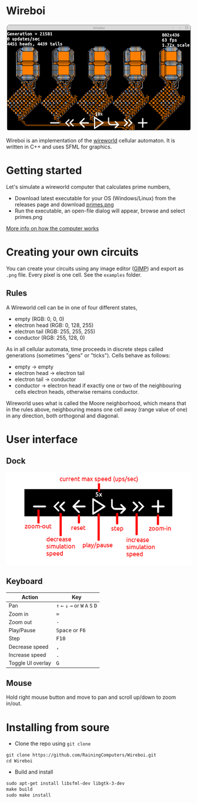 # Wireboi
<img src="screenshot.gif" style="text-shadow: 0px 0px 4px" />

Wireboi is an implementation of the [wireworld](https://en.wikipedia.org/wiki/) cellular automaton. It is written in C++ and uses SFML for graphics.

# Getting started
Let's simulate a wireworld computer that calculates prime numbers,

+ Download latest executable for your OS (Windows/Linux) from the releases page and download [primes.png](Examples/primes.png)
+ Run the executable, an open-file dialog will appear, browse and select primes.png 

[More info on how the computer works](https://www.quinapalus.com/wi-index.html)

# Creating your own circuits
You can create your circuits using any image editor ([GIMP](https://www.gimp.org/)) and export as `.png` file. Every pixel is one cell. See the `examples` folder.

## Rules
A Wireworld cell can be in one of four different states,

+ empty (RGB: 0, 0, 0)
+ electron head (RGB: 0, 128, 255)
+ electron tail (RGB: 255, 255, 255)
+ conductor (RGB: 255, 128, 0)

As in all cellular automata, time proceeds in discrete steps called generations (sometimes "gens" or "ticks"). Cells behave as follows:

+ empty → empty
+ electron head → electron tail
+ electron tail → conductor
+ conductor → electron head if exactly one or two of the neighbouring cells electron heads, otherwise remains conductor.

Wireworld uses what is called the Moore neighborhood, which means that in the rules above, neighbouring means one cell away (range value of one) in any direction, both orthogonal and diagonal. 

# User interface

## Dock
![Dock](dock.png)

## Keyboard
| Action  | Key    |
|---------|--------|
| Pan | <kbd>↑</kbd> <kbd>←</kbd> <kbd>↓</kbd> <kbd>→</kbd> or <kbd>W</kbd> <kbd>A</kbd> <kbd>S</kbd> <kbd>D</kbd> |
| Zoom in | <kbd>=</kbd> |
| Zoom out | <kbd>-</kbd> |
| Play/Pause | <kbd>Space</kbd> or <kbd>F6</kbd> |
| Step | <kbd>F10</kbd> |
| Decrease speed | <kbd>,</kbd> |
| Increase speed | <kbd>.</kbd> |
| Toggle UI overlay | <kbd>G</kbd> |

## Mouse
Hold right mouse button and move to pan and scroll up/down to zoom in/out.

# Installing from soure
+ Clone the repo using `git clone`
```
git clone https://github.com/RainingComputers/Wireboi.git
cd Wireboi
```
+ Build and install
```
sudo apt-get install libsfml-dev libgtk-3-dev
make build 
sudo make install
```